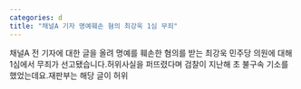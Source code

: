 ```yaml
---
categories: d
title: "채널A 기자 명예훼손 혐의 최강욱 1심 무죄"
---
```

 채널A 전 기자에 대한 글을 올려 명예를 훼손한 혐의를 받는 최강욱 민주당 의원에 대해 1심에서 무죄가 선고됐습니다.허위사실을 퍼뜨렸다며 검찰이 지난해 초 불구속 기소를 했었는데요.재판부는 해당 글이 허위 